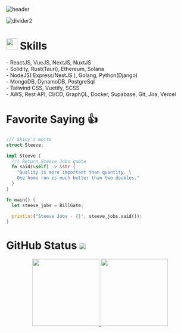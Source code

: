 ![header](https://capsule-render.vercel.app/api?type=waving&color=auto&height=200&section=header&text=Hello,%20I'm%20James!%20👋&fontSize=60&animation=fadeIn&fontAlignY=50)


![divider2](https://github.com/kentaurse/kentaurse/blob/main/assests/images/divider2.png)

<h1>
  <img src="https://github.com/kentaurse/kentaurse/blob/main/assests/images/code.gif" width ="30"> Skills
</h1>
- ReactJS, VueJS, NextJS, NuxtJS </br>
- Solidity, Rust(Tauri), Ethereum, Solana</br>
- NodeJS( Express/NestJS ), Golang, Python(Django)</br>
- MongoDB, DynamoDB, PostgreSql</br>
- Tailwind CSS, Vuetify, SCSS</br>
- AWS, Rest API, CI/CD, GraphǪL, Docker, Supabase, Git, Jira, Vercel</br>


# Favorite Saying 👍

```rust
/// Shiny's motto
struct Steeve;

impl Steeve {
  /// Return Steeve Jobs quote
  fn said(&self) -> &str {
    "Quality is more important than quantity. \
    One home run is much better than two doubles."
  }
}

fn main() {
  let steeve_jobs = BillGate;

  println!("Steeve Jobs - {}", steeve_jobs.said());
}
```


# GitHub Status ![](https://komarev.com/ghpvc/?username=kindlyman343423&color=blueviolet)

<div id='profile-them' align='center'>
  <a class='github-status' href='https://github.com/kindlyman343423'>
    <img height="180px" src='https://github-readme-stats.vercel.app/api?username=kindlyman343423&show_icons=true&theme=radical' />
  </a>
  <a class='Most-used-languages' href='https://github.com/kindlyman343423'>
    <img height="180px" id='github-status' src='https://github-readme-stats.vercel.app/api/top-langs/?username=kindlyman343423&layout=compact' />
  </a>
</div>







